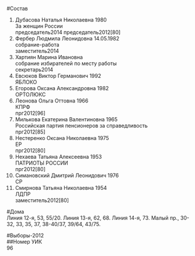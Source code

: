 #Состав  
1. Дубасова Наталья Николаевна 1980  
    За женщин России  
    председатель2014 председатель2012[80]  
2. Фербер Людмила Леонидовна 14.05.1982  
    собрание-работа  
    заместитель2014  
3. Хартиян Марина Ивановна  
    собрание избирателей по месту работы  
    секретарь2014  
4. Евсюков Виктор Германович 1992  
    ЯБЛОКО  
5. Егорова Оксана Александровна 1982  
    ОРТОЛЮКС  
6. Леонова Ольга Оттовна 1966  
    КПРФ  
    прг2012[96]  
7. Милькова Екатерина Валентиновна 1965  
    Российская партия пенсионеров за справедливость  
    прг2012[85]  
8. Нестеренко Оксана Николаевна 1975  
    ЕР  
    прг2012[80]  
9. Нехаева Татьяна Алексеевна 1953  
    ПАТРИОТЫ РОССИИ  
    прг2012[80]  
10. Симановский Дмитрий Леонидович 1976  
    СР  
11. Смирнова Татьяна Николаевна 1954  
    ЛДПР  
    заместитель2012[80]  
  
#Дома  
Линия 12-я,     53, 55/20. Линия 13-я,     62, 68. Линия 14-я,   73. Малый пр.,     30-32, 33, 35, 37, 38-40/37, 39/64, 43/75.  
  
#Выборы-2012  
##Номер УИК  
96  
